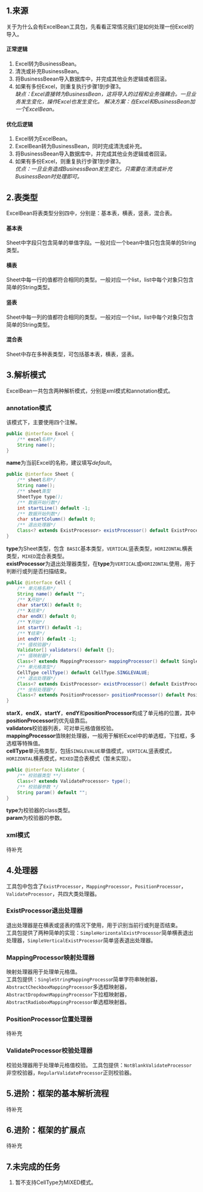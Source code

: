 ## 1.来源
关于为什么会有ExcelBean工具包，先看看正常情况我们是如何处理一份Excel的导入。<br>
#### 正常逻辑
1. Excel转为BusinessBean。
2. 清洗或补充BusinessBean。
3. 将BusinessBeean导入数据库中，并完成其他业务逻辑或者回滚。
4. 如果有多份Excel，则重复执行步骤1到步骤3。<br>
*缺点：Excel直接转为BusinessBean，这将导入的过程和业务强耦合。一旦业务发生变化，操作Excel也发生变化。*
*解决方案：在Excel和BusinessBean加一个ExcelBean。*
#### 优化后逻辑
1. Excel转为ExcelBean。
2. ExcelBean转为BusinessBean，同时完成清洗或补充。
3. 将BusinessBeean导入数据库中，并完成其他业务逻辑或者回滚。
4. 如果有多份Excel，则重复执行步骤1到步骤3。<br>
*优点：一旦业务造成BusinessBean发生变化，只需要在清洗或补充BusinessBean时处理即可。*
## 2.表类型
ExcelBean将表类型分别四中，分别是：基本表，横表，竖表，混合表。
#### 基本表
Sheet中字段只包含简单的单值字段。一般对应一个bean中值只包含简单的String类型。
#### 横表
Sheet中每一行的值都符合相同的类型。一般对应一个list，list中每个对象只包含简单的String类型。
#### 竖表
Sheet中每一列的值都符合相同的类型。一般对应一个list，list中每个对象只包含简单的String类型。
#### 混合表
Sheet中存在多种表类型，可包括基本表，横表，竖表。
## 3.解析模式
ExcelBean一共包含两种解析模式，分别是xml模式和annotation模式。
### annotation模式
该模式下，主要使用四个注解。
```java
public @interface Excel {
	/** excel名称*/
	String name();
}
```
**name**为当前Excel的名称，建议填写*default*。
```java
public @interface Sheet {
	/** sheet名称*/
	String name();
	/** sheet类型
	SheetType type();
	/** 数据开始行数*/
	int startLine() default -1;
	/** 数据开始列数*/
	char startColumn() default 0;
	/** 退出处理器*/
	Class<? extends ExistProcessor> existProcessor() default ExistProcessor.class;
}
```
**type**为Sheet类型，包含``` BASIC```基本类型，```VERTICAL```竖表类型，```HORIZONTAL```横表类型，```MIXED```混合表类型。<br>
**existProcessor**为退出处理器类型，在**type**为```VERTICAL```或```HORIZONTAL```使用，用于判断行或列是否扫描结束。
```java
public @interface Cell {
	/** 单元格名称*/
	String name() default "";
	/** X开始*/
	char startX() default 0;
	/** X结束*/
	char endX() default 0;
	/** Y开始*/
	int startY() default -1;
	/** Y结束*/
	int endY() default -1;
	/** 值校验器*/
	Validator[] validators() default {};
	/** 值映射器*/
	Class<? extends MappingProcessor> mappingProcessor() default SingleStringMappingProcessor.class;
	/** 单元格类型*/
	CellType cellType() default CellType.SINGLEVALUE;
	/** 退出处理器*/
	Class<? extends ExistProcessor> existProcessor() default ExistProcessor.class;
	/** 坐标处理器*/
	Class<? extends PositionProcessor> positionProcessor() default PositionProcessor.class;
}
```
**starX**，**endX**，**startY**，**endY**和**positionProcessor**构成了单元格的位置，其中**positionProcessor**的优先级靠后。<br>
**validators**校验器列表，可对单元格值做校验。<br>
**mappingProcessor**值映射处理器，一般用于解析Excel中的单选框，下拉框，多选框等特殊值。<br>
**cellType**单元格类型，包括```SINGLEVALUE```单值模式，```VERTICAL```竖表模式，```HORIZONTAL```横表模式，```MIXED```混合表模式（暂未实现）。
```java
public @interface Validator {
	/** 校验器类型 **/
	Class<? extends ValidateProcessor> type();
	/** 校验器参数 */
	String param() default "";
}
```
**type**为校验器的class类型。<br>
**param**为校验器的参数。
### xml模式
待补充
## 4.处理器
工具包中包含了```ExistProcessor```，```MappingProcessor```，```PositionProcessor```，```ValidateProcessor```，共四大类处理器。
### ExistProcessor退出处理器
退出处理器是在横表或竖表的情况下使用，用于识别当前行或列是否结束。<br>
工具包提供了两种简单的实现：```SimpleHorizontalExistProcessor```简单横表退出处理器，```SimpleVerticalExistProcessor```简单竖表退出处理器。
### MappingProcessor映射处理器
映射处理器用于处理单元格值。<br>
工具包提供：```SingleStringMappingProcesso```r简单字符串映射器，```AbstractCheckboxMappingProcessor```多选框映射器，```AbstractDropdownMappingProcessor```下拉框映射器，```AbstractRadioboxMappingProcessor```单选框映射器。
### PositionProcessor位置处理器
待补充
### ValidateProcessor校验处理器
校验处理器用于处理单元格值校验。
工具包提供：```NotBlankValidateProcessor```非空校验器，```RegularValidateProcessor```正则校验器。
## 5.进阶：框架的基本解析流程
待补充
## 6.进阶：框架的扩展点
待补充
## 7.未完成的任务
1. 暂不支持CellType为MIXED模式。